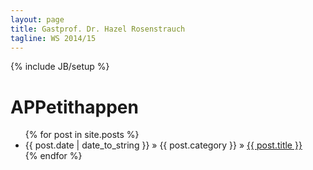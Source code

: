 ```yaml
---
layout: page
title: Gastprof. Dr. Hazel Rosenstrauch
tagline: WS 2014/15
---
```

{% include JB/setup %}
<div id="home">
  <h1>APPetithappen</h1>
<ul class="posts">
  {% for post in site.posts %}
    <li><span>{{ post.date | date_to_string }}</span> &raquo; {{ post.category }} &raquo; <a href="{{ BASE_PATH }}{{ post.url }}">{{ post.title }}</a></li>
  {% endfor %}
</ul>

</div>
